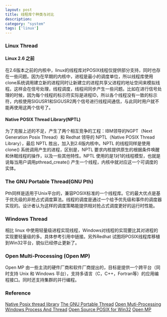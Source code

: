 ```yaml
---
layout: post
title: 线程库个种类与对比
description: 
category: "system"
tags: ['linux']
---
```


### Linux Thread

#### Linux 2.6 之前

在2.6版本之前的内核中，linux的线程库对POSIX线程仅提供部分支持，同时也存在一些问题。因为在早期的内核中，进程是最小的调度单位，所以线程库使用clone系统调用建立新的进程同时让新建立的进程共享父进程的地址空间来模拟线程。这样会在信号处理，线程调度，线程间同步产生一些问题。比如在进行信号处理的时候，因为每个线程的标示符实际是进程ID，所以各个线程没有一致的标示符，内核使用SIGUSR1和SIGUSR2两个信号进行线程间通信，与此同时用户就不能再使用这两个信号了。 

#### Native POSIX Thread Library(NPTL)

为了克服上述的不足，产生了两个相互竞争的工程：IBM领导的NGPT（Next Generation Posix Thread）和 Redhat 领导的 NPTL（Native POSIX Thread Library），最后 NPTL 胜出，加入到2.6版内核中。NPTL 的线程同样是使用clone() 系统调用产生的进程，区别是，NPTL 要求内核提供原生的根据条件唤醒和休眠线程的操作，以及一些其他特性。NPTL 使用的是1对1的线程模型，也就是说每当用户调用pthread_create() 产生一个线程，内核中就对应这一个可调度的实体。 

### The GNU Portable Thread(GNU Pth)

Pth同样是适用于Unix平台的，兼容POSIX标准的一个线程库。它的最大优点是基于优先级的非抢占式调度算法。线程的调度是通过一个给予优先级和事件的调度器实现的。设计者认为这样的调度策略能提供相对抢占式调度更好的运行时性能。 

### Windows Thread

相比 linux 中使用轻量级进程实现线程，Windows对线程的实现要比其对进程的实现要轻量级的多。具体参考引用中链接。另外Redhat 试图将POSIX线程库移植到Win32平台，貌似已经停止更新了。 

### Open Multi-Processing (Open MP)

Open MP 由一些主流的硬件厂商和软件厂商提出的，目标是提供一个跨平台（同时支持 Unix 和 Windows 平台），支持多语言（C，C++，Fortran等）的应用编程接口。同时还支持集群的并行编程。 

### Reference

[Native Posix thread library](http://en.wikipedia.org/wiki/Native_POSIX_Thread_Library) [The GNU Portable Thread](http://www.gnu.org/software/pth/) [Open Muti-Processing](http://en.wikipedia.org/wiki/OpenMP) [Windows Process And Thread](http://msdn.microsoft.com/en-us/library/ms681917%28v=vs.85%29.aspx) [Open Source POSIX for Win32](http://sources.redhat.com/pthreads-win32/) [Open MP](http://en.wikipedia.org/wiki/OpenMP)
